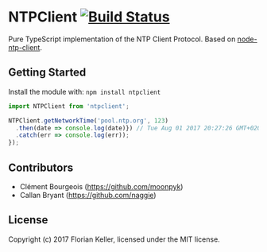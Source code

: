 # NTPClient [![Build Status](https://travis-ci.org/ffflorian/ntp.js.svg?branch=master)](http://travis-ci.org/ffflorian/ntp.js)

Pure TypeScript implementation of the NTP Client Protocol. Based on [node-ntp-client](https://github.com/moonpyk/node-ntp-client).

## Getting Started
Install the module with: `npm install ntpclient`

```ts
import NTPClient from 'ntpclient';

NTPClient.getNetworkTime('pool.ntp.org', 123)
  .then(date => console.log(date)}) // Tue Aug 01 2017 20:27:26 GMT+0200)
  .catch(err => console.log(err));
});
```

## Contributors
 * Clément Bourgeois (https://github.com/moonpyk)
 * Callan Bryant (https://github.com/naggie)

## License
Copyright (c) 2017 Florian Keller,
licensed under the MIT license.
